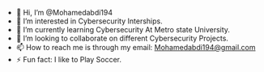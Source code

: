 - 👋 Hi, I’m @Mohamedabdi194
- 👀 I’m interested in Cybersecurity Interships.
- 🌱 I’m currently learning Cybersecurity At Metro state University.
- 💞️ I’m looking to collaborate on different Cybersecurity Projects. 
- 📫 How to reach me is through my email: Mohamedabdi194@gmail.com
- ⚡ Fun fact: I like to Play Soccer.

<!---
Mohamedabdi194/Mohamedabdi194 is a ✨ special ✨ repository because its `README.md` (this file) appears on your GitHub profile.
You can click the Preview link to take a look at your changes.
--->

